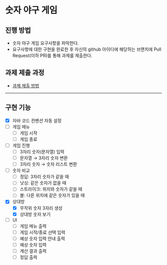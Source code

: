 # 숫자 야구 게임

## 진행 방법
* 숫자 야구 게임 요구사항을 파악한다.
* 요구사항에 대한 구현을 완료한 후 자신의 github 아이디에 해당하는 브랜치에 Pull Request(이하 PR)를 통해 과제를 제출한다.

## 과제 제출 과정
* [과제 제출 방법](https://github.com/next-step/nextstep-docs/tree/master/precourse)

---

## 구현 기능

- [x] 자바 코드 컨벤션 자동 설정
- [ ] 게임 메뉴
    - [ ] 게임 시작
    - [ ] 게임 종료
- [ ] 게임 진행
    - [ ] 3자리 숫자(문자열) 입력
    - [ ] 문자열 → 3자리 숫자 변환
    - [ ] 3자리 숫자 → 숫자 리스트 변환
- [ ] 숫자 비교
    - [ ] 정답: 3자리 숫자가 같을 때
    - [ ] 낫싱: 같은 숫자가 없을 때
    - [ ] 스트라이크: 위치와 숫자가 같을 때 
    - [ ] 볼: 다른 위치에 같은 숫자가 있을 때
- [x] 상대방
    - [x] 무작위 숫자 3자리 생성
    - [x] 상대방 숫자 보기
- [ ] UI
    - [ ] 게임 메뉴 출력
    - [ ] 게임 시작/종료 선택 입력
    - [ ] 예상 숫자 입력 안내 출력
    - [ ] 예상 숫자 입력
    - [ ] 계산 결과 출력
    - [ ] 정답 출력
